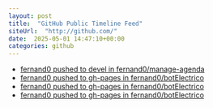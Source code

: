 ```yaml
---
layout: post
title:  "GitHub Public Timeline Feed"
siteUrl:  "http://github.com/"
date:  2025-05-01 14:47:10+00:00
categories: github
---
```

*  [fernand0 pushed to devel in fernand0/manage-agenda](https://github.com/fernand0/manage-agenda/compare/0140eb5056...c884065a7f)
*  [fernand0 pushed to gh-pages in fernand0/botElectrico](https://github.com/fernand0/botElectrico/compare/cc5a158abf...7f89d1f4e2)
*  [fernand0 pushed to gh-pages in fernand0/botElectrico](https://github.com/fernand0/botElectrico/compare/2c8f0d7d4c...22e0e3ba66)
*  [fernand0 pushed to gh-pages in fernand0/botElectrico](https://github.com/fernand0/botElectrico/compare/86e23759e3...c69517f2c2)
